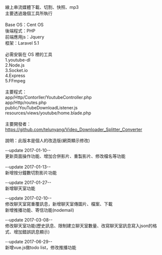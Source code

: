 線上串流媒體下載、切割、快照、mp3<BR>
主要透過幾個工具所執行<BR>
<BR>
Base OS：Cent OS<BR>
後端程式：PHP<BR>
前端應用js：Jquery<BR>
框架：Laravel 5.1<BR>
<BR>
必需安裝在 OS 裡的工具<BR>
1.youtube-dl<BR>
2.Node.js<BR>
3.Socket.io<BR>
4.Express<BR>
5.FFmpeg<BR>
<br>
主要程式：<br>
app/Http/Contorller/YoutubeController.php<BR>
app/Http/routes.php<BR>
public/YouTubeDownloadListener.js<BR>
resources/views/youtube/home.blade.php<BR>
<BR>
主要開發者：https://github.com/telunyang/Video_Downloader_Splitter_Converter<br>
<br>
說明：此版本是個人的改造版(網頁顯示修改)

--update 2017-01-10--<BR>
更新頁面操作功能、增加合併影片、重製影片、修改檔名等功能<BR>
<BR>
--update 2017-01-13--<BR>
新增按分鐘數切割影片功能<BR>

--update 2017-01-27--<BR>
新增聊天室功能

--update 2017-02-10--<BR>
修改聊天室寫重覆訊息，新增聊天室傳圖片、檔案、下載<br>新增推播功能、寄信功能(nodemail)

--update 2017-03-08--<BR>
修改聊天室功能(歷史訊息、限制建立聊天室數量、改寫聊天室訊息寫入json的格式、增加錯誤訊息顯示)

--update 2017-06-29--<BR>
新增vue.js做todo list，修改推播功能
